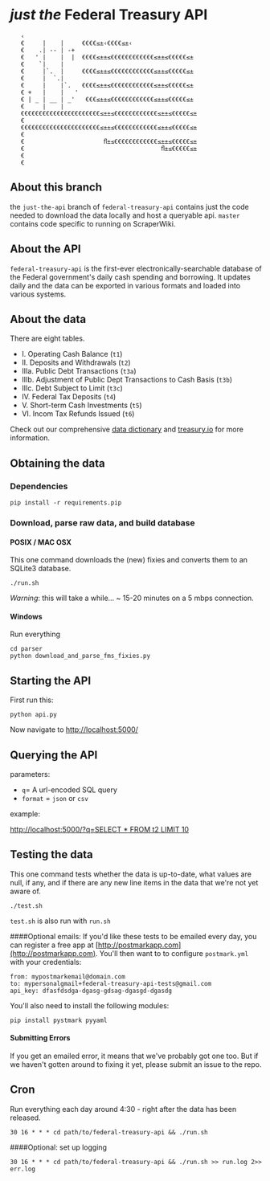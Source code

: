 # _just the_ Federal Treasury API
```
   ‹
   €     |    |     €€€€≤±‹€€€€≤±‹
   €    .| -- | -+
   €   ' |    |  |  €€€€≤±±≤€€€€€€€€€€€€≤±±≤€€€€€≤±
   €    `|    |
   €     |`.  |     €€€€≤±±≤€€€€€€€€€€€€≤±±≤€€€€€≤±
   €     |  `.|
   €     |    |`.   €€€€≤±±≤€€€€€€€€€€€€≤±±≤€€€€€≤±
   € +   |    |   '
   € | _ | __ | _'   €€€≤±±≤€€€€€€€€€€€€≤±±≤€€€€€≤±
   €     |    |
   €€€€€€€€€€€€€€€€€€€€€€≤±±≤€€€€€€€€€€€€≤±±≤€€€€€≤±
   €
   €€€€€€€€€€€€€€€€€€€€€€≤±±≤€€€€€€€€€€€€≤±±≤€€€€€≤±
   €
   €                      ﬂ±≤€€€€€€€€€€€€≤±±≤€€€€€≤±
   €                                      ﬂ±≤€€€€€≤±
   €
   €
```

## About this branch
the `just-the-api` branch of `federal-treasury-api` contains just the code needed to download the data locally and host a queryable api. `master` contains code specific to running on ScraperWiki.

## About the API
`federal-treasury-api` is the first-ever electronically-searchable database of the Federal government's daily cash spending and borrowing. It updates daily and the data can be exported in various formats and loaded into various systems.

## About the data
There are eight tables.

* I. Operating Cash Balance (`t1`)
* II. Deposits and Withdrawals (`t2`)
* IIIa. Public Debt Transactions (`t3a`)
* IIIb. Adjustment of Public Dept Transactions to Cash Basis (`t3b`)
* IIIc. Debt Subject to Limit (`t3c`)
* IV. Federal Tax Deposits (`t4`)
* V. Short-term Cash Investments (`t5`)
* VI. Incom Tax Refunds Issued (`t6`)

Check out our comprehensive [data dictionary](https://github.com/csvsoundsystem/federal-treasury-api/wiki/Treasury.io-Data-Dictionary) and [treasury.io](http://treasury.io) for more information.

## Obtaining the data
### Dependencies

    pip install -r requirements.pip

### Download, parse raw data, and build database
#### POSIX / MAC OSX
This one command downloads the (new) fixies and converts them to an SQLite3 database.

    ./run.sh

_Warning_: this will take a while... ~ 15-20 minutes on a 5 mbps connection.

#### Windows
Run everything

    cd parser
    python download_and_parse_fms_fixies.py

## Starting the API
First run this:

    python api.py

Now navigate to [http://localhost:5000/](http://localhost:5000/)

## Querying the API
parameters:

  - `q`= A url-encoded SQL query
  - `format` = `json` or `csv`

example:

[http://localhost:5000/?q=SELECT * FROM t2 LIMIT 10](http://localhost:5000/?q=SELECT%20*%20FROM%20t2%20LIMIT%2010)

## Testing the data
This one command tests whether the data is up-to-date, what values are null, if any, and if there are any new line items in the data that we're not yet aware of. 

```
./test.sh
```
`test.sh` is also run with `run.sh`

####Optional emails:
If you'd like these tests to be emailed every day, you can register a free app at [http://postmarkapp.com](http://postmarkapp.com).  You'll then want to to configure `postmark.yml` with your credentials:

```
from: mypostmarkemail@domain.com
to: mypersonalgmail+federal-treasury-api-tests@gmail.com
api_key: dfasfdsdga-dgasg-gdsag-dgasgd-dgasdg
```

You'll also need to install the following modules:

```
pip install pystmark pyyaml
```

#### Submitting Errors
If you get an emailed error, it means that we've probably got one too. But if we haven't gotten around to fixing it yet, please submit an issue to the repo.


## Cron
Run everything each day around 4:30 - right after the data has been released.

```
30 16 * * * cd path/to/federal-treasury-api && ./run.sh
```

####Optional: set up logging
```
30 16 * * * cd path/to/federal-treasury-api && ./run.sh >> run.log 2>> err.log
```

